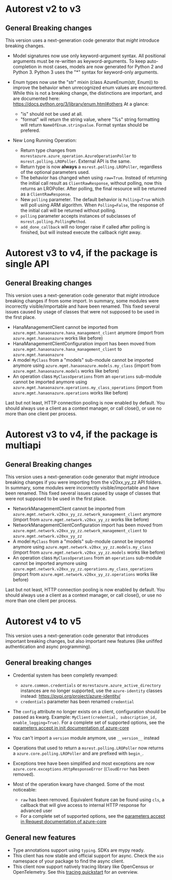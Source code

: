 # Autorest v2 to v3


## General Breaking changes

This version uses a next-generation code generator that *might* introduce breaking changes.

- Model signatures now use only keyword-argument syntax. All positional arguments must be re-written as keyword-arguments.
  To keep auto-completion in most cases, models are now generated for Python 2 and Python 3. Python 3 uses the "*" syntax for keyword-only arguments.
- Enum types now use the "str" mixin (class AzureEnum(str, Enum)) to improve the behavior when unrecognized enum values are encountered.
  While this is not a breaking change, the distinctions are important, and are documented here:
  https://docs.python.org/3/library/enum.html#others
  At a glance:

  - "is" should not be used at all.
  - "format" will return the string value, where "%s" string formatting will return `NameOfEnum.stringvalue`. Format syntax should be prefered.

- New Long Running Operation:

  - Return type changes from `msrestazure.azure_operation.AzureOperationPoller` to `msrest.polling.LROPoller`. External API is the same.
  - Return type is now **always** a `msrest.polling.LROPoller`, regardless of the optional parameters used.
  - The behavior has changed when using `raw=True`. Instead of returning the initial call result as `ClientRawResponse`,
    without polling, now this returns an LROPoller. After polling, the final resource will be returned as a `ClientRawResponse`.
  - New `polling` parameter. The default behavior is `Polling=True` which will poll using ARM algorithm. When `Polling=False`,
    the response of the initial call will be returned without polling.
  - `polling` parameter accepts instances of subclasses of `msrest.polling.PollingMethod`.
  - `add_done_callback` will no longer raise if called after polling is finished, but will instead execute the callback right away.

# Autorest v3 to v4, if the package is single API


## General Breaking changes

This version uses a next-generation code generator that *might* introduce breaking changes if from some import.
In summary, some modules were incorrectly visible/importable and have been renamed. This fixed several issues caused by usage of classes that were not supposed to be used in the first place.

- HanaManagementClient cannot be imported from `azure.mgmt.hanaonazure.hana_management_client` anymore (import from `azure.mgmt.hanaonazure` works like before)
- HanaManagementClientConfiguration import has been moved from `azure.mgmt.hanaonazure.hana_management_client` to `azure.mgmt.hanaonazure`
- A model `MyClass` from a "models" sub-module cannot be imported anymore using `azure.mgmt.hanaonazure.models.my_class` (import from `azure.mgmt.hanaonazure.models` works like before)
- An operation class `MyClassOperations` from an `operations` sub-module cannot be imported anymore using `azure.mgmt.hanaonazure.operations.my_class_operations` (import from `azure.mgmt.hanaonazure.operations` works like before)

Last but not least, HTTP connection pooling is now enabled by default. You should always use a client as a context manager, or call close(), or use no more than one client per process.

# Autorest v3 to v4, if the package is multiapi


## General Breaking changes

This version uses a next-generation code generator that *might* introduce breaking changes if you were importing from the v20xx_yy_zz API folders.
In summary, some modules were incorrectly visible/importable and have been renamed. This fixed several issues caused by usage of classes that were not supposed to be used in the first place.

- NetworkManagementClient cannot be imported from `azure.mgmt.network.v20xx_yy_zz.network_management_client` anymore (import from `azure.mgmt.network.v20xx_yy_zz` works like before)
- NetworkManagementClientConfiguration import has been moved from `azure.mgmt.network.v20xx_yy_zz.network_management_client` to `azure.mgmt.network.v20xx_yy_zz`
- A model `MyClass` from a "models" sub-module cannot be imported anymore using `azure.mgmt.network.v20xx_yy_zz.models.my_class` (import from `azure.mgmt.network.v20xx_yy_zz.models` works like before)
- An operation class `MyClassOperations` from an `operations` sub-module cannot be imported anymore using `azure.mgmt.network.v20xx_yy_zz.operations.my_class_operations` (import from `azure.mgmt.network.v20xx_yy_zz.operations` works like before)

Last but not least, HTTP connection pooling is now enabled by default. You should always use a client as a context manager, or call close(), or use no more than one client per process.

# Autorest v4 to v5

This version uses a next-generation code generator that introduces important breaking changes, but also important new features (like unififed authentication and async programming).

## General breaking changes

- Credential system has been completly revamped:

  - `azure.common.credentials` or `msrestazure.azure_active_directory` instances are no longer supported, use the `azure-identity` classes instead: https://pypi.org/project/azure-identity/
  - `credentials` parameter has been renamed `credential`

- The `config` attribute no longer exists on a client, configuration should be passed as kwarg. Example: `MyClient(credential, subscription_id, enable_logging=True)`. For a complete set of
  supported options, see the [parameters accept in init documentation of azure-core](https://github.com/Azure/azure-sdk-for-python/blob/master/sdk/core/azure-core/CLIENT_LIBRARY_DEVELOPER.md#available-policies)
- You can't import a `version` module anymore, use `__version__` instead
- Operations that used to return a `msrest.polling.LROPoller` now returns a `azure.core.polling.LROPoller` and are prefixed with `begin_`.
- Exceptions tree have been simplified and most exceptions are now `azure.core.exceptions.HttpResponseError` (`CloudError` has been removed).
- Most of the operation kwarg have changed. Some of the most noticeable:

  - `raw` has been removed. Equivalent feature can be found using `cls`, a callback that will give access to internal HTTP response for advanced user
  - For a complete set of
  supported options, see the [parameters accept in Request documentation of azure-core](https://github.com/Azure/azure-sdk-for-python/blob/master/sdk/core/azure-core/CLIENT_LIBRARY_DEVELOPER.md#available-policies)

## General new features

- Type annotations support using `typing`. SDKs are mypy ready.
- This client has now stable and official support for async. Check the `aio` namespace of your package to find the async client.
- This client now support natively tracing library like OpenCensus or OpenTelemetry. See this [tracing quickstart](https://github.com/Azure/azure-sdk-for-python/tree/master/sdk/core/azure-core-tracing-opentelemetry) for an overview.
